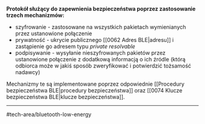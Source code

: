 **Protokół służący do zapewnienia bezpieczeństwa poprzez zastosowanie trzech mechanizmów:**
- szyfrowanie - zastosowane na wszystkich pakietach wymienianych przez ustanowione połączenie 
- prywatność - ukrycie publicznego [[0062 Adres BLE|adresu]] i zastąpienie go adresem typu *private resolvable*
- podpisywanie - wysyłanie nieszyfrowanych pakietów przez ustanowione połączenie z dodatkową informacją o ich źródle (którą odbiorca może w jakiś sposób zweryfikować i potwierdzić tożsamość nadawcy)

Mechanizmy te są implementowane poprzez odpowiednie [[Procedury bezpieczeństwa BLE|procedury bezpieczeństwa]] oraz [[0074 Klucze bezpieczeństwa BLE|klucze bezpieczeństwa]].

---
#tech-area/bluetooth-low-energy 